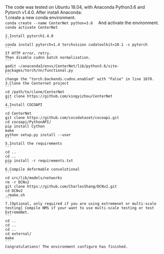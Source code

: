 The code was tested on Ubuntu 18.04, with Anaconda Python3.6 and Pytorch v1.4.0. After install Anaconda:  
    1.create a new conda environment.  
    ```
    conda create --name CenterNet python=3.6  
    ```
    And activate the environment.  
    ```
    conda activate CenterNet  
    ```
    
    2.Install pytorch1.4.0  
    ```
    conda install pytorch=1.4 torchvision cudatoolkit=10.1 -c pytorch  
    ```
    If HTTP error, retry.  
    Then disable cudnn batch normalization.  
    ```
    gedit ~/anaconda3/envs/CenterNet/lib/python3.6/site-packages/torch/nn/functional.py  
    ```
    change the "torch.backends.cudnn.enabled" with "False" in line 1670.  
    3.Clone the Centernet project  
    ```
    cd /path/to/clone/CenterNet  
    git clone https://github.com/xingyizhou/CenterNet  
    ```
    4.Install COCOAPI  
    ```
    cd CenterNet  
    git clone https://github.com/cocodataset/cocoapi.git  
    cd cocoapi/PythonAPI/  
    pip install Cython  
    make  
    python setup.py install --user  
    ```
    5.Install the requirements  
    ```
    cd ..
    cd ..
    pip install -r requirements.txt
    ```
    6.Compile deformable convolutional 
    ```
    cd src/lib/models/networks
    rm -r DCNv2
    git clone https://github.com/CharlesShang/DCNv2.git
    cd DCNv2
    ./make.sh
    ```
    7.[Optional, only required if you are using extremenet or multi-scale testing] Compile NMS if your want to use multi-scale testing or test ExtremeNet.
    ```
    cd ..
    cd ..
    cd ..
    cd external/
    make
    ```   
    Congratulations! The environment configure has finished.
